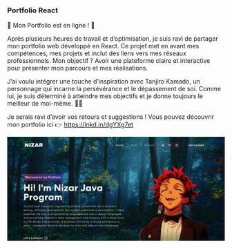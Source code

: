 ### Portfolio React

🚀 Mon Portfolio est en ligne ! 🎉

Après plusieurs heures de travail et d’optimisation, je suis ravi de partager mon portfolio web développé en React. Ce projet met en avant mes compétences, mes projets et inclut des liens vers mes réseaux professionnels. Mon objectif ? Avoir une plateforme claire et interactive pour présenter mon parcours et mes réalisations.

J’ai voulu intégrer une touche d’inspiration avec Tanjiro Kamado, un personnage qui incarne la persévérance et le dépassement de soi. Comme lui, je suis déterminé à atteindre mes objectifs et je donne toujours le meilleur de moi-même. 💪🔥

Je serais ravi d’avoir vos retours et suggestions ! Vous pouvez découvrir mon portfolio ici 👉 https://lnkd.in/dgYXg7et 

![alt text](my_Portfolio.png)
